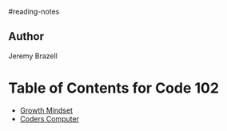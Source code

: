 #reading-notes

## Author
Jeremy Brazell

# Table of Contents for Code 102
- [Growth Mindset](class01.md)
- [Coders Computer](class02.md)

